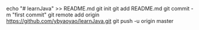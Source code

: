 echo "# learnJava" >> README.md
git init
git add README.md
git commit -m "first commit"
git remote add origin https://github.com/ybyaoyao/learnJava.git
git push -u origin master
